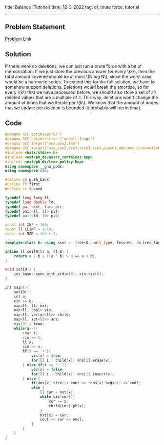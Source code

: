 title: Balance (Tutorial)
date: 12-3-2022
tag: cf, brute force, tutorial

---

## Problem Statement

[Problem Link](https://codeforces.com/problemset/problem/1732/D2)

## Solution

If there were no deletions, we can just run a brute force with a bit of memorization. If we just store the previous answer for every \\(k\\), then the total amount covered should be at most \\(N log N\\), since the worst case would be a harmonic series. To extend this for the full solution, we have to somehow support deletions. Deletions would break the amortize, so for every \\(k\\) that we have processed before, we should also store a set of all deleted values that are a multiple of it. This way, deletions won't change the amount of times that we iterate per \\(k\\). We know that the amount of nodes that we update per deletion is bounded (it probably will run in time).
## Code

```c++
#pragma GCC optimize("O3")
#pragma GCC optimization ("unroll-loops")
#pragma GCC target("avx,avx2,fma")
#pragma GCC target("sse,sse2,sse3,ssse3,sse4,popcnt,abm,mmx,tune=native")
#include <bits/stdc++.h>
#include <ext/pb_ds/assoc_container.hpp>
#include <ext/pb_ds/tree_policy.hpp>
using namespace __gnu_pbds;
using namespace std;

#define pb push_back
#define ff first
#define ss second

typedef long long ll;
typedef long double ld;
typedef pair<int, int> pii;
typedef pair<ll, ll> pll;
typedef pair<ld, ld> pld;

const int INF = 1e9;
const ll LLINF = 1e18;
const int MOD = 1e9 + 7;

template<class K> using sset =  tree<K, null_type, less<K>, rb_tree_tag, tree_order_statistics_node_update>;

inline ll ceil0(ll a, ll b) {
    return a / b + ((a ^ b) > 0 && a % b);
}

void setIO() {
    ios_base::sync_with_stdio(0); cin.tie(0);
}

int main(){
    setIO();
    int q;
    cin >> q;
    map<ll, ll> nxt;
    map<ll, bool> vis;
    map<ll, vector<ll>> child;
    map<ll, set<ll>> ans;
    vis[0] = true;
    while(q--){
        char t;
        cin >> t;
        ll x;
        cin >> x;
        if(t == '+'){
            vis[x] = true;
            for(ll i : child[x]) ans[i].erase(x);
        } else if(t == '-'){
            vis[x] = false;
            for(ll i : child[x]) ans[i].insert(x);
        } else {
            if(ans[x].size()) cout << *ans[x].begin() << endl;
            else {
                ll cur = nxt[x];
                while(vis[cur]){
                    cur += x;
                    child[cur].pb(x);
                }
                nxt[x] = cur;
                cout << cur << endl;
            }
        }
    }
}
```